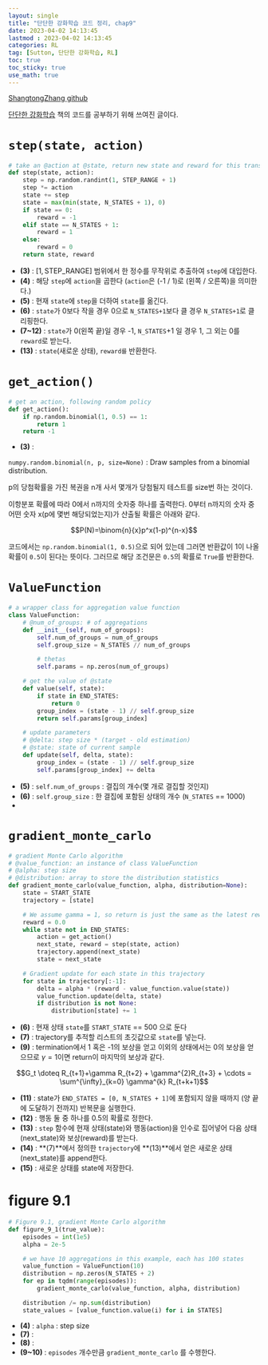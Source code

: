 ```yaml
---
layout: single
title: "단단한 강화학습 코드 정리, chap9"
date: 2023-04-02 14:13:45
lastmod : 2023-04-02 14:13:45
categories: RL
tag: [Sutton, 단단한 강화학습, RL]
toc: true
toc_sticky: true
use_math: true
---
```


[ShangtongZhang github](https://github.com/ShangtongZhang/reinforcement-learning-an-introduction/tree/master/chapter09)

[단단한 강화학습](http://www.kyobobook.co.kr/product/detailViewKor.laf?ejkGb=KOR&mallGb=KOR&barcode=9791190665179&orderClick=LAG&Kc=) 책의 코드를 공부하기 위해 쓰여진 글이다.

# `step(state, action)`

```python
# take an @action at @state, return new state and reward for this transition
def step(state, action):
    step = np.random.randint(1, STEP_RANGE + 1)
    step *= action
    state += step
    state = max(min(state, N_STATES + 1), 0)
    if state == 0:
        reward = -1
    elif state == N_STATES + 1:
        reward = 1
    else:
        reward = 0
    return state, reward
```
* **(3)** : $[1, \text{STEP\_RANGE}]$ 범위에서 한 정수를 무작위로 추출하여 `step`에 대입한다.
* **(4)** : 해당 `step`에 `action`을 곱한다 (`action`은 (-1 / 1)로 (왼쪽 / 오른쪽)을 의미한다.)
* **(5)** : 현재 `state`에 `step`을 더하여 `state`를 옮긴다.
* **(6)** : `state`가 0보다 작을 경우 0으로 `N_STATES+1`보다 클 경우 `N_STATES+1`로 클리핑한다.
* **(7~12)** : `state`가 0(왼쪽 끝)일 경우 -1, `N_STATES`+1 일 경우 1, 그 외는 0를 `reward`로 받는다.
* **(13)** : `state`(새로운 상태), `reward를` 반환한다.

# `get_action()`
```python
# get an action, following random policy
def get_action():
    if np.random.binomial(1, 0.5) == 1:
        return 1
    return -1
```
* **(3)** : 

`numpy.random.binomial(n, p, size=None)` : Draw samples from a binomial distribution.

p의 당첨확률을 가진 복권을 n개 사서 몇개가 당첨될지 테스트를 size번 하는 것이다.

이항분포 확률에 따라 0에서 n까지의 숫자중 하나를 출력한다. 0부터 n까지의 숫자 중 어떤 숫자 x(p에 몇번 해당되었는지)가 산출될 확률은 아래와 같다.

$$P(N)=\binom{n}{x}p^x(1-p)^{n-x}$$

코드에서는 `np.random.binomial(1, 0.5)`으로 되어 있는데 그러면 반환값이 1이 나올 확률이 `0.5`이 된다는 뜻이다. 그러므로 해당 조건문은 `0.5`의 확률로 `True`를 반환한다.


# `ValueFunction`

```python
# a wrapper class for aggregation value function
class ValueFunction:
    # @num_of_groups: # of aggregations
    def __init__(self, num_of_groups):
        self.num_of_groups = num_of_groups
        self.group_size = N_STATES // num_of_groups

        # thetas
        self.params = np.zeros(num_of_groups)

    # get the value of @state
    def value(self, state):
        if state in END_STATES:
            return 0
        group_index = (state - 1) // self.group_size
        return self.params[group_index]

    # update parameters
    # @delta: step size * (target - old estimation)
    # @state: state of current sample
    def update(self, delta, state):
        group_index = (state - 1) // self.group_size
        self.params[group_index] += delta
```
* **(5)** : `self.num_of_groups` : 결집의 개수(몇 개로 결집할 것인지)
* **(6)** : `self.group_size` : 한 결집에 포함된 상태의 개수 (`N_STATES` == 1000)
* 

# `gradient_monte_carlo`
```python
# gradient Monte Carlo algorithm
# @value_function: an instance of class ValueFunction
# @alpha: step size
# @distribution: array to store the distribution statistics
def gradient_monte_carlo(value_function, alpha, distribution=None):
    state = START_STATE
    trajectory = [state]

    # We assume gamma = 1, so return is just the same as the latest reward
    reward = 0.0
    while state not in END_STATES:
        action = get_action()
        next_state, reward = step(state, action)
        trajectory.append(next_state)
        state = next_state

    # Gradient update for each state in this trajectory
    for state in trajectory[:-1]:
        delta = alpha * (reward - value_function.value(state))
        value_function.update(delta, state)
        if distribution is not None:
            distribution[state] += 1
```
* **(6)** : 현재 상태 `state`를 `START_STATE` == 500 으로 둔다
* **(7)** : trajectory를 추적할 리스트의 초깃값으로 `state`를 넣는다.
* **(9)** : termination에서 1 혹은 -1의 보상을 얻고 이외의 상태에서는 0의 보상을 얻으므로 $\gamma=1$이면 return이 마지막의 보상과 같다.

$$G_t \doteq R_{t+1}+\gamma R_{t+2} + \gamma^{2}R_{t+3} + \cdots = \sum^{\infty}_{k=0} \gamma^{k} R_{t+k+1}$$

* **(11)** : state가 `END_STATES = [0, N_STATES + 1]`에 포함되지 않을 때까지 (양 끝에 도달하기 전까지) 반복문을 실행한다.
* **(12)** : 행동 둘 중 하나를 0.5의 확률로 정한다.
* **(13)** : `step` 함수에 현재 상태(state)와 행동(action)을 인수로 집어넣어 다음 상태(next_state)와 보상(reward)를 받는다.
* **(14)** : **(7)**에서 정의한 `trajectory`에 **(13)**에서 얻은 새로운 상태(next_state)를 append한다.
* **(15)** : 새로운 상태를 state에 저장한다.


# figure 9.1

```python
# Figure 9.1, gradient Monte Carlo algorithm
def figure_9_1(true_value):
    episodes = int(1e5)
    alpha = 2e-5

    # we have 10 aggregations in this example, each has 100 states
    value_function = ValueFunction(10)
    distribution = np.zeros(N_STATES + 2)
    for ep in tqdm(range(episodes)):
        gradient_monte_carlo(value_function, alpha, distribution)

    distribution /= np.sum(distribution)
    state_values = [value_function.value(i) for i in STATES]
```
* **(4)** : `alpha` : step size
* **(7)** : 
* **(8)** :
* **(9~10)** : `episodes` 개수만큼 `gradient_monte_carlo` 를 수행한다.